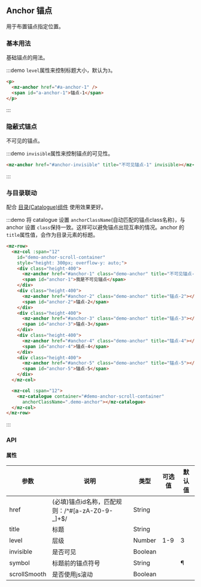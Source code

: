 ## Anchor 锚点

用于布置锚点指定位置。

### 基本用法

基础锚点的用法。

:::demo `level`属性来控制标题大小，默认为`3`。
```html
<p>
  <mz-anchor href="#a-anchor-1" />
  <span id="a-anchor-1">锚点-1</span>
</p>
```
:::

### 隐蔽式锚点

不可见的锚点。

:::demo `invisible`属性来控制锚点的可见性。
```html
<mz-anchor href="#anchor-invisible" title="不可见锚点-1" invisible></mz-anchor>
```
:::

### 与目录联动

配合 [目录(Catalogue)组件](catalogue) 使用效果更好。

:::demo 将 catalogue 设置 `anchorClassName`(自动匹配的锚点class名称)，与 anchor 设置 `class`保持一致。这样可以避免锚点出现互串的情况。anchor 的`title`属性值，会作为目录元素的标题。
```html
<mz-row>
  <mz-col :span="12" 
    id="demo-anchor-scroll-container" 
    style="height: 300px; overflow-y: auto;">
    <div class="height-400">
      <mz-anchor href="#anchor-1" class="demo-anchor" title="不可见锚点-1" invisible></mz-anchor>
      <span id="anchor-1">我是不可见锚点</span>
    </div>
    <div class="height-400">    
      <mz-anchor href="#anchor-2" class="demo-anchor" title="锚点-2"></mz-anchor> 
      <span id="anchor-2">锚点-2</span>
    </div>
    <div class="height-400">    
      <mz-anchor href="#anchor-3" class="demo-anchor" title="锚点-3"></mz-anchor> 
      <span id="anchor-3">锚点-3</span>
    </div>
    <div class="height-400">    
      <mz-anchor href="#anchor-4" class="demo-anchor" title="锚点-4"></mz-anchor> 
      <span id="anchor-4">锚点-4</span>
    </div>
    <div class="height-400">    
      <mz-anchor href="#anchor-5" class="demo-anchor" title="锚点-5"></mz-anchor> 
      <span id="anchor-5">锚点-5</span>
    </div>
  </mz-col>

  <mz-col :span="12">
    <mz-catalogue container="#demo-anchor-scroll-container"  
      anchorClassName=".demo-anchor"></mz-catalogue>
  </mz-col>
</mz-row>
```
:::

### API

#### 属性

| 参数 | 说明 | 类型 | 可选值 |默认值|
| --- | --- | --- | --- | --- |
| href | (必填)锚点id名称，匹配规则：/^#[a-zA-Z0-9-_]+$/ | String | | |
| title | 标题 | String |||
|level|层级|Number|1-9|3|
|invisible|是否可见|Boolean|||
|symbol|标题前的锚点符号|String||¶|
|scrollSmooth|是否使用js滚动|Boolean|||
